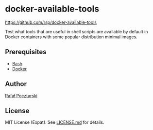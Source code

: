 docker-available-tools
======================

https://github.com/rsp/docker-available-tools

Test what tools that are useful in shell scripts are available by default
in Docker containers with some popular distribution minimal images.

Prerequisites
-------------
* [Bash](https://www.gnu.org/software/bash/)
* [Docker](https://www.docker.com/)

Author
------
[Rafał Pocztarski](https://github.com/rsp)

License
-------
MIT License (Expat). See [LICENSE.md](LICENSE.md) for details.
